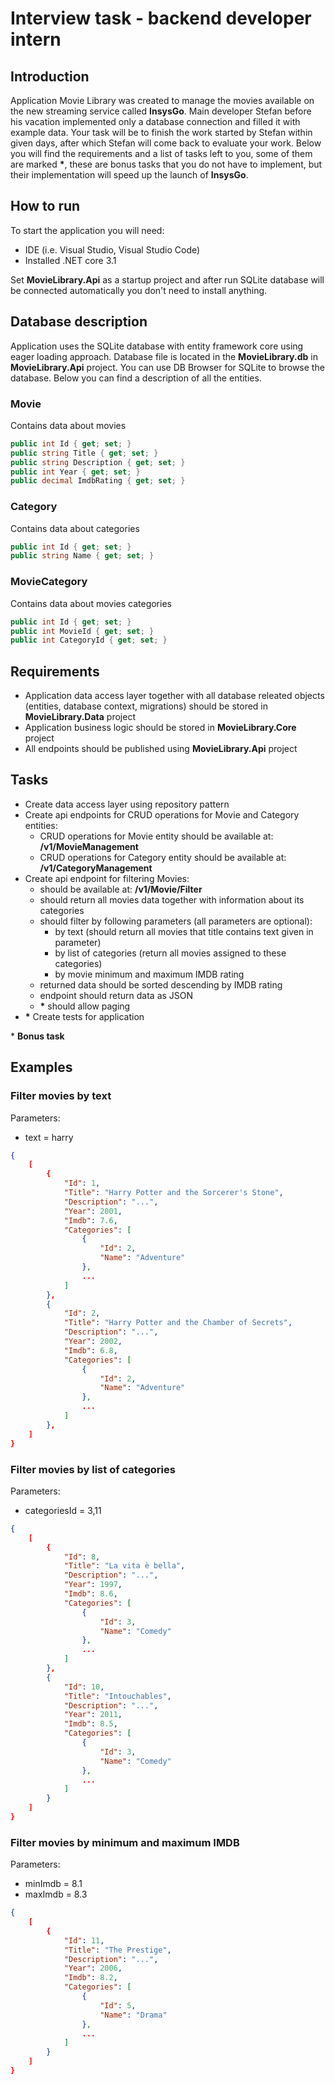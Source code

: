# Interview task - backend developer intern

## Introduction

Application Movie Library was created to manage the movies available on the new streaming service called **InsysGo**. Main developer Stefan before his vacation implemented only a database connection and filled it with example data. Your task will be to finish the work started by Stefan within given days, after which Stefan will come back to evaluate your work. Below you will find the requirements and a list of tasks left to you, some of them are marked **\***, these are bonus tasks that you do not have to implement, but their implementation will speed up the launch of **InsysGo**.

## How to run

To start the application you will need:
- IDE (i.e. Visual Studio, Visual Studio Code)
- Installed .NET core 3.1

Set **MovieLibrary.Api** as a startup project and after run SQLite database will be connected automatically you don't need to install anything.

## Database description

Application uses the SQLite database with entity framework core using eager loading approach. Database file is located in the **MovieLibrary.db** in **MovieLibrary.Api** project. You can use DB Browser for SQLite to browse the database. Below you can find a description of all the entities.

### Movie
Contains data about movies
```c#
public int Id { get; set; }
public string Title { get; set; }
public string Description { get; set; }
public int Year { get; set; }
public decimal ImdbRating { get; set; }
```

### Category
Contains data about categories
```c#
public int Id { get; set; }
public string Name { get; set; }
```

### MovieCategory
Contains data about movies categories
```c#
public int Id { get; set; }
public int MovieId { get; set; }
public int CategoryId { get; set; }
```

## Requirements

- Application data access layer together with all database releated objects (entities, database context, migrations) should be stored in **MovieLibrary.Data** project
- Application business logic should be stored in **MovieLibrary.Core** project
- All endpoints should be published using **MovieLibrary.Api** project

## Tasks

- Create data access layer using repository pattern
- Create api endpoints for CRUD operations for Movie and Category entities:
    - CRUD operations for Movie entity should be available at: **/v1/MovieManagement**
    - CRUD operations for Category entity should be available at: **/v1/CategoryManagement**
- Create api endpoint for filtering Movies:
    - should be available at: **/v1/Movie/Filter**
    - should return all movies data together with information about its categories
    - should filter by following parameters (all parameters are optional): 
        - by text (should return all movies that title contains text given in parameter)
        - by list of categories (return all movies assigned to these categories)
        - by movie minimum and maximum IMDB rating
    - returned data should be sorted descending by IMDB rating 
    - endpoint should return data as JSON
    - **\*** should allow paging
- **\*** Create tests for application

\* **Bonus task**

## Examples

### Filter movies by text

Parameters:

- text = harry

```json
{
    [
        {
            "Id": 1,
            "Title": "Harry Potter and the Sorcerer's Stone",
            "Description": "...",
            "Year": 2001,
            "Imdb": 7.6,
            "Categories": [
                {
                    "Id": 2,
                    "Name": "Adventure"
                },
                ...
            ]
        },
        {
            "Id": 2,
            "Title": "Harry Potter and the Chamber of Secrets",
            "Description": "...",
            "Year": 2002,
            "Imdb": 6.8,
            "Categories": [
                {
                    "Id": 2,
                    "Name": "Adventure"
                },
                ...
            ]
        },
    ]
}
```

### Filter movies by list of categories

Parameters:

- categoriesId = 3,11

```json
{
    [
        {
            "Id": 8,
            "Title": "La vita è bella",
            "Description": "...",
            "Year": 1997,
            "Imdb": 8.6,
            "Categories": [
                {
                    "Id": 3,
                    "Name": "Comedy"
                },
                ...
            ]
        },
        {
            "Id": 10,
            "Title": "Intouchables",
            "Description": "...",
            "Year": 2011,
            "Imdb": 8.5,
            "Categories": [
                {
                    "Id": 3,
                    "Name": "Comedy"
                },
                ...
            ]
        }
    ]
}
```

### Filter movies by minimum and maximum IMDB

Parameters:

- minImdb = 8.1
- maxImdb = 8.3

```json
{
    [
        {
            "Id": 11,
            "Title": "The Prestige",
            "Description": "...",
            "Year": 2006,
            "Imdb": 8.2,
            "Categories": [
                {
                    "Id": 5,
                    "Name": "Drama"
                },
                ...
            ]
        }
    ]
}
```